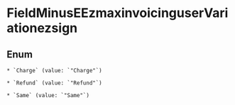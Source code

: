 
# FieldMinusEEzmaxinvoicinguserVariationezsign

## Enum


    * `Charge` (value: `"Charge"`)

    * `Refund` (value: `"Refund"`)

    * `Same` (value: `"Same"`)



